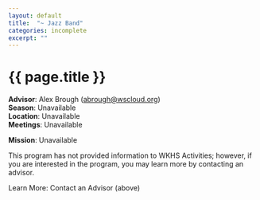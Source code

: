 ```yaml
---
layout: default
title:  "~ Jazz Band"
categories: incomplete
excerpt: ""
---
```


# {{ page.title }}

**Advisor**: Alex Brough (<abrough@wscloud.org>)
<br/>**Season**: Unavailable
<br/>**Location**: Unavailable
<br/>**Meetings**: Unavailable

**Mission**: Unavailable

This program has not provided information to WKHS Activities; however, if you are interested in the program, you may learn more by contacting an advisor.

Learn More: Contact an Advisor (above)